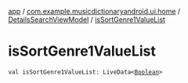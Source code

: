 [app](../../index.md) / [com.example.musicdictionaryandroid.ui.home](../index.md) / [DetailsSearchViewModel](index.md) / [isSortGenre1ValueList](./is-sort-genre1-value-list.md)

# isSortGenre1ValueList

`val isSortGenre1ValueList: LiveData<`[`Boolean`](https://kotlinlang.org/api/latest/jvm/stdlib/kotlin/-boolean/index.html)`>`